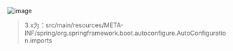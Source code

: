 ![image](https://github.com/user-attachments/assets/a36fb6f9-a31f-4a1b-b505-25fd7343ebd3)

> 3.x为：src/main/resources/META-INF/spring/org.springframework.boot.autoconfigure.AutoConfiguration.imports
